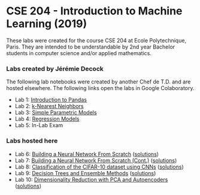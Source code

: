 # CSE 204 - Introduction to Machine Learning (2019)

These labs were created for the course CSE 204 at Ecole Polytechnique, Paris.  They are intended to be understandable by 2nd year Bachelor students in computer science and/or applied mathematics.

### Labs created by Jérémie Decock
The following lab notebooks were created by another Chef de T.D. and are hosted elsewhere.  The following links open the labs in Google Colaboratory.

- Lab 1: [Introduction to Pandas](https://colab.research.google.com/github/jeremiedecock/polytechnique-cse204-2018/blob/master/lab_session_01.ipynb)
- Lab 2: [k-Nearest Neighbors](https://colab.research.google.com/github/jeremiedecock/polytechnique-cse204-2018/blob/master/lab_session_02.ipynb)
- Lab 3: [Simple Parametric Models](https://colab.research.google.com/github/jeremiedecock/polytechnique-cse204-2018/blob/master/lab_session_03.ipynb)
- Lab 4: [Regression Models](https://colab.research.google.com/github/jeremiedecock/polytechnique-cse204-2018/blob/master/lab_session_04.ipynb)
- Lab 5: In-Lab Exam

### Labs hosted here

- Lab 6: [Building a Neural Network From Scratch](Lab6.ipynb) ([solutions](Lab6_answers.ipynb))
- Lab 7: [Building a Neural Network From Scratch (Cont.)](Lab7.ipynb) ([solutions](Lab7_answers.ipynb))
- Lab 8: [Classification of the CIFAR-10 dataset using CNNs](Lab8.ipynb) ([solutions](Lab8_answers.ipynb))
- Lab 9: [Decision Trees and Ensemble Methods](Lab9.ipynb) ([solutions](Lab9_answers.ipynb))
- Lab 10: [Dimensionality Reduction with PCA and Autoencoders](Lab10.ipynb) ([solutions](Lab10_answers.ipynb))
